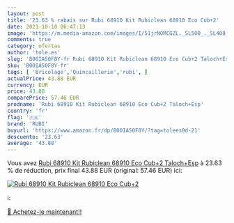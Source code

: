 ```yaml
---
layout: post
title: '23.63 % rabais sur Rubi 68910 Kit Rubiclean 68910 Eco Cub+2'
date: 2021-10-10 06:47:13
image: 'https://m.media-amazon.com/images/I/51jrNOMCGZL._SL500_._SL400_.jpg'
comments: true
category: ofertas
author: 'tole.es'
slug: 'B00IA50F8Y-fr Rubi 68910 Kit Rubiclean 68910 Eco Cub+2 Taloch+Esp'
sku: 'B00IA50F8Y-fr'
tags: [ 'Bricolage','Quincaillerie','rubi', ]
actualPrice: 43.88 EUR
currency: EUR
price: 43.88
comparePrice: 57.46 EUR
prodname: 'Rubi 68910 Kit Rubiclean 68910 Eco Cub+2 Taloch+Esp'
country: 'fr'
flag: '🇫🇷'
brand: 'RUBI'
buyurl: 'https://www.amazon.fr/dp/B00IA50F8Y/?tag=tolees0d-21'
descuento: '23.63'
average: '43.88'
---
```


Vous avez [Rubi 68910 Kit Rubiclean 68910 Eco Cub+2 Taloch+Esp](https://www.amazon.fr/dp/B00IA50F8Y/?tag=tolees0d-21)  à  23.63 % de réduction, prix final  43.88 EUR (original: 57.46 EUR) ici:

[![Rubi 68910 Kit Rubiclean 68910 Eco Cub+2](https://m.media-amazon.com/images/I/51jrNOMCGZL._SL500_._SL400_.jpg)](https://www.amazon.fr/dp/B00IA50F8Y/?tag=tolees0d-21)

ℹ️:


[🛒 Achetez-le maintenant!!](https://www.amazon.fr/dp/B00IA50F8Y/?tag=tolees0d-21)
